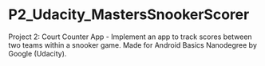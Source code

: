 # P2_Udacity_MastersSnookerScorer
Project 2: Court Counter App - Implement an app to track scores between two teams within a snooker game. Made for Android Basics Nanodegree by Google (Udacity).
